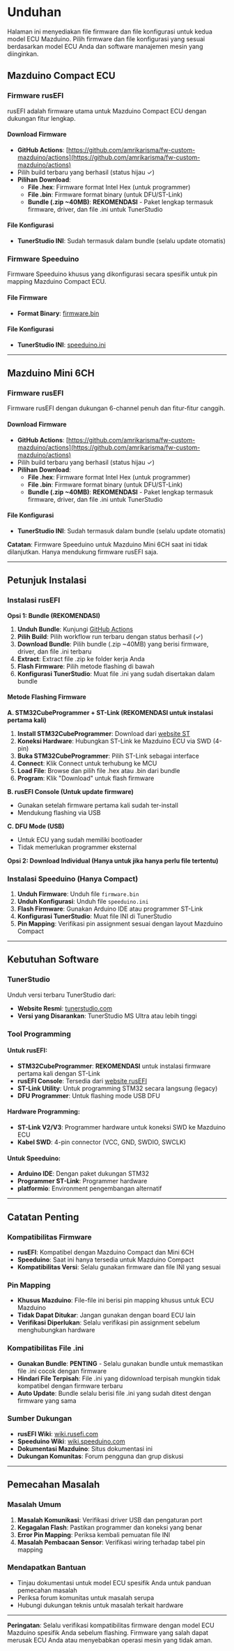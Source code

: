 # Unduhan

Halaman ini menyediakan file firmware dan file konfigurasi untuk kedua model ECU Mazduino. Pilih firmware dan file konfigurasi yang sesuai berdasarkan model ECU Anda dan software manajemen mesin yang diinginkan.

## Mazduino Compact ECU

### Firmware rusEFI
rusEFI adalah firmware utama untuk Mazduino Compact ECU dengan dukungan fitur lengkap.

#### Download Firmware
- **GitHub Actions**: [https://github.com/amrikarisma/fw-custom-mazduino/actions](https://github.com/amrikarisma/fw-custom-mazduino/actions)
- Pilih build terbaru yang berhasil (status hijau ✓)
- **Pilihan Download**:
    - **File .hex**: Firmware format Intel Hex (untuk programmer)
    - **File .bin**: Firmware format binary (untuk DFU/ST-Link)
    - **Bundle (.zip ~40MB)**: **REKOMENDASI** - Paket lengkap termasuk firmware, driver, dan file .ini untuk TunerStudio

#### File Konfigurasi
- **TunerStudio INI**: Sudah termasuk dalam bundle (selalu update otomatis)

### Firmware Speeduino
Firmware Speeduino khusus yang dikonfigurasi secara spesifik untuk pin mapping Mazduino Compact ECU.

#### File Firmware
- **Format Binary**: [firmware.bin](myfiles/speeduino/mazduino_compact/firmware.bin)

#### File Konfigurasi
- **TunerStudio INI**: [speeduino.ini](myfiles/speeduino/mazduino_compact/speeduino.ini)

---

## Mazduino Mini 6CH

### Firmware rusEFI
Firmware rusEFI dengan dukungan 6-channel penuh dan fitur-fitur canggih.

#### Download Firmware
- **GitHub Actions**: [https://github.com/amrikarisma/fw-custom-mazduino/actions](https://github.com/amrikarisma/fw-custom-mazduino/actions)
- Pilih build terbaru yang berhasil (status hijau ✓)
- **Pilihan Download**:
    - **File .hex**: Firmware format Intel Hex (untuk programmer)
    - **File .bin**: Firmware format binary (untuk DFU/ST-Link)
    - **Bundle (.zip ~40MB)**: **REKOMENDASI** - Paket lengkap termasuk firmware, driver, dan file .ini untuk TunerStudio

#### File Konfigurasi
- **TunerStudio INI**: Sudah termasuk dalam bundle (selalu update otomatis)

**Catatan**: Firmware Speeduino untuk Mazduino Mini 6CH saat ini tidak dilanjutkan. Hanya mendukung firmware rusEFI saja.

---

## Petunjuk Instalasi

### Instalasi rusEFI

**Opsi 1: Bundle (REKOMENDASI)**

1. **Unduh Bundle**: Kunjungi [GitHub Actions](https://github.com/amrikarisma/fw-custom-mazduino/actions)
2. **Pilih Build**: Pilih workflow run terbaru dengan status berhasil (✓)
3. **Download Bundle**: Pilih bundle (.zip ~40MB) yang berisi firmware, driver, dan file .ini terbaru
4. **Extract**: Extract file .zip ke folder kerja Anda
5. **Flash Firmware**: Pilih metode flashing di bawah
6. **Konfigurasi TunerStudio**: Muat file .ini yang sudah disertakan dalam bundle

#### Metode Flashing Firmware

**A. STM32CubeProgrammer + ST-Link (REKOMENDASI untuk instalasi pertama kali)**

1. **Install STM32CubeProgrammer**: Download dari [website ST](https://www.st.com/en/development-tools/stm32cubeprog.html)
2. **Koneksi Hardware**: Hubungkan ST-Link ke Mazduino ECU via SWD (4-pin)
3. **Buka STM32CubeProgrammer**: Pilih ST-Link sebagai interface
4. **Connect**: Klik Connect untuk terhubung ke MCU
5. **Load File**: Browse dan pilih file .hex atau .bin dari bundle
6. **Program**: Klik "Download" untuk flash firmware

**B. rusEFI Console (Untuk update firmware)**

- Gunakan setelah firmware pertama kali sudah ter-install
- Mendukung flashing via USB

**C. DFU Mode (USB)**

- Untuk ECU yang sudah memiliki bootloader
- Tidak memerlukan programmer eksternal

**Opsi 2: Download Individual (Hanya untuk jika hanya perlu file tertentu)**


### Instalasi Speeduino (Hanya Compact)

1. **Unduh Firmware**: Unduh file `firmware.bin`
2. **Unduh Konfigurasi**: Unduh file `speeduino.ini`
3. **Flash Firmware**: Gunakan Arduino IDE atau programmer ST-Link
4. **Konfigurasi TunerStudio**: Muat file INI di TunerStudio
5. **Pin Mapping**: Verifikasi pin assignment sesuai dengan layout Mazduino Compact

---

## Kebutuhan Software

### TunerStudio
Unduh versi terbaru TunerStudio dari:

- **Website Resmi**: [tunerstudio.com](https://www.tunerstudio.com/index.php/downloads)
- **Versi yang Disarankan**: TunerStudio MS Ultra atau lebih tinggi

### Tool Programming

#### Untuk rusEFI:
- **STM32CubeProgrammer**: **REKOMENDASI** untuk instalasi firmware pertama kali dengan ST-Link
- **rusEFI Console**: Tersedia dari [website rusEFI](https://rusefi.com)
- **ST-Link Utility**: Untuk programming STM32 secara langsung (legacy)
- **DFU Programmer**: Untuk flashing mode USB DFU

#### Hardware Programming:
- **ST-Link V2/V3**: Programmer hardware untuk koneksi SWD ke Mazduino ECU
- **Kabel SWD**: 4-pin connector (VCC, GND, SWDIO, SWCLK)

#### Untuk Speeduino:
- **Arduino IDE**: Dengan paket dukungan STM32
- **Programmer ST-Link**: Programmer hardware
- **platformio**: Environment pengembangan alternatif

---

## Catatan Penting

### Kompatibilitas Firmware
- **rusEFI**: Kompatibel dengan Mazduino Compact dan Mini 6CH
- **Speeduino**: Saat ini hanya tersedia untuk Mazduino Compact
- **Kompatibilitas Versi**: Selalu gunakan firmware dan file INI yang sesuai

### Pin Mapping
- **Khusus Mazduino**: File-file ini berisi pin mapping khusus untuk ECU Mazduino
- **Tidak Dapat Ditukar**: Jangan gunakan dengan board ECU lain
- **Verifikasi Diperlukan**: Selalu verifikasi pin assignment sebelum menghubungkan hardware

### Kompatibilitas File .ini
- **Gunakan Bundle**: **PENTING** - Selalu gunakan bundle untuk memastikan file .ini cocok dengan firmware
- **Hindari File Terpisah**: File .ini yang didownload terpisah mungkin tidak kompatibel dengan firmware terbaru
- **Auto Update**: Bundle selalu berisi file .ini yang sudah ditest dengan firmware yang sama

### Sumber Dukungan
- **rusEFI Wiki**: [wiki.rusefi.com](https://wiki.rusefi.com)
- **Speeduino Wiki**: [wiki.speeduino.com](https://wiki.speeduino.com)
- **Dokumentasi Mazduino**: Situs dokumentasi ini
- **Dukungan Komunitas**: Forum pengguna dan grup diskusi

---

## Pemecahan Masalah

### Masalah Umum
1. **Masalah Komunikasi**: Verifikasi driver USB dan pengaturan port
2. **Kegagalan Flash**: Pastikan programmer dan koneksi yang benar
3. **Error Pin Mapping**: Periksa kembali pemuatan file INI
4. **Masalah Pembacaan Sensor**: Verifikasi wiring terhadap tabel pin mapping

### Mendapatkan Bantuan
- Tinjau dokumentasi untuk model ECU spesifik Anda untuk panduan pemecahan masalah
- Periksa forum komunitas untuk masalah serupa
- Hubungi dukungan teknis untuk masalah terkait hardware

---

**Peringatan**: Selalu verifikasi kompatibilitas firmware dengan model ECU Mazduino spesifik Anda sebelum flashing. Firmware yang salah dapat merusak ECU Anda atau menyebabkan operasi mesin yang tidak aman.